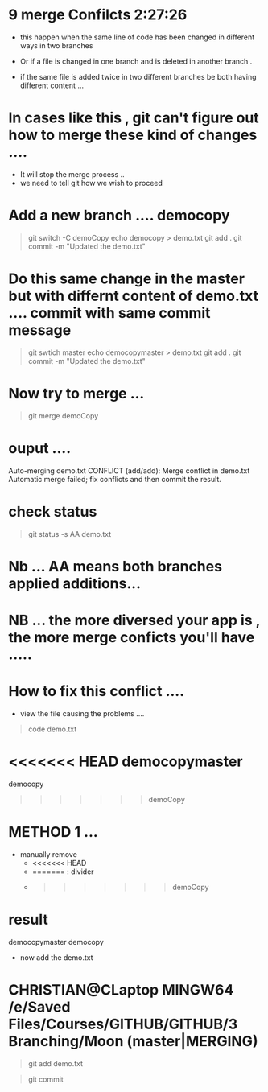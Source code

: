 # 9 merge Confilcts  2:27:26

- this happen when the same line of code has been changed in different ways in two branches

- Or if a file is changed in one branch and is deleted in another branch .

- if the same file is added twice in two different branches be both having different content ...


# In cases like  this , git can't figure out how to merge these kind of changes .... 

- It will stop the merge process .. 
- we need to tell git how we wish to proceed

# Add a new branch .... democopy 
> git switch -C demoCopy 
> echo democopy > demo.txt 
> git add . 
> git commit -m "Updated the demo.txt" 


# Do this same change in the master but with differnt content of demo.txt .... commit with same commit message
> git swtich master 
> echo democopymaster > demo.txt 
> git add . 
> git commit -m "Updated the demo.txt" 


# Now try to merge ... 

>  git merge demoCopy
# ouput ....
Auto-merging demo.txt
CONFLICT (add/add): Merge conflict in demo.txt
Automatic merge failed; fix conflicts and then commit the result.


# check status 

> git status -s
AA demo.txt

# Nb ... AA means both branches applied additions...
# NB ... the more diversed your app is , the more merge conficts you'll have ..... 


















# How to fix this conflict .... 

- view the file causing the problems .... 

> code demo.txt

<<<<<<< HEAD
democopymaster
=======
democopy
>>>>>>> demoCopy



# METHOD 1 ... 

- manually remove 
    - <<<<<<< HEAD
    - =======        : divider 
    - >>>>>>> demoCopy

# result 
democopymaster
democopy

- now add the demo.txt  
# CHRISTIAN@CLaptop MINGW64 /e/Saved Files/Courses/GITHUB/GITHUB/3 Branching/Moon (master|MERGING)

> git add demo.txt

> git commit


